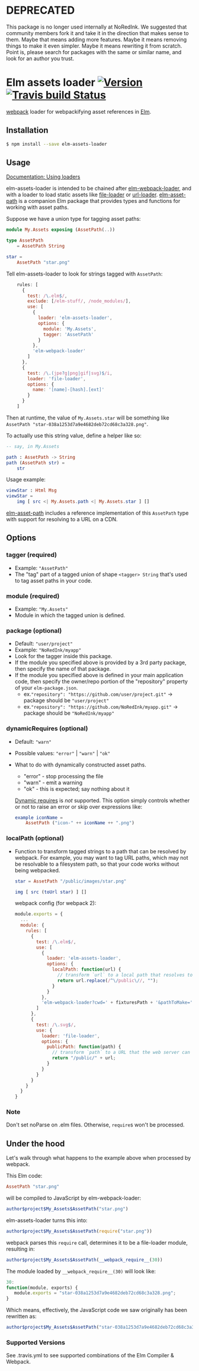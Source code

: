 # DEPRECATED
This package is no longer used internally at NoRedInk. We suggested that community members fork it and take it in the direction that makes sense to them. Maybe that means adding more features. Maybe it means removing things to make it even simpler. Maybe it means rewriting it from scratch. Point is, please search for packages with the same or similar name, and look for an author you trust.

# Elm assets loader [![Version](https://img.shields.io/npm/v/elm-assets-loader.svg)](https://www.npmjs.com/package/elm-webpack-loader) [![Travis build Status](https://travis-ci.org/NoRedInk/elm-assets-loader.svg?branch=master)](http://travis-ci.org/NoRedInk/elm-assets-loader)

[webpack](http://webpack.github.io/docs/) loader for webpackifying asset references
in [Elm](http://elm-lang.org/).

## Installation

```sh
$ npm install --save elm-assets-loader
```


## Usage

[Documentation: Using loaders](http://webpack.github.io/docs/using-loaders.html)

elm-assets-loader is intended to be chained after [elm-webpack-loader](https://github.com/rtfeldman/elm-webpack-loader),
and with a loader to load static assets like [file-loader](https://github.com/webpack/file-loader)
or [url-loader](https://github.com/webpack/url-loader). [elm-asset-path](https://github.com/NoRedInk/elm-asset-path)
is a companion Elm package that provides types and functions for working with asset paths.


Suppose we have a union type for tagging asset paths:

```elm
module My.Assets exposing (AssetPath(..))

type AssetPath
    = AssetPath String

star =
    AssetPath "star.png"
```

Tell elm-assets-loader to look for strings tagged with `AssetPath`:

```js
    rules: [
      {
        test: /\.elm$/,
        exclude: [/elm-stuff/, /node_modules/],
        use: [
          {
            loader: 'elm-assets-loader',
            options: {
              module: 'My.Assets',
              tagger: 'AssetPath'
            }
          },
          'elm-webpack-loader'
        ]
      },
      {
        test: /\.(jpe?g|png|gif|svg)$/i,
        loader: 'file-loader',
        options: {
          name: '[name]-[hash].[ext]'
        }
      }
    ]
```

Then at runtime, the value of `My.Assets.star` will be something like
`AssetPath "star-038a1253d7a9e4682deb72cd68c3a328.png"`.


To actually use this string value, define a helper like so:

```elm
-- say, in My.Assets

path : AssetPath -> String
path (AssetPath str) =
    str
```

Usage example:

```elm
viewStar : Html Msg
viewStar =
    img [ src <| My.Assets.path <| My.Assets.star ] []
```

[elm-asset-path](https://github.com/NoRedInk/elm-asset-path) includes a reference
implementation of this `AssetPath` type with support for resolving to a URL on a CDN.


## Options


### tagger (required)

- Example: `"AssetPath"`
- The "tag" part of a tagged union of shape `<tagger> String` that's used to tag asset paths in your code.

### module (required)

- Example: `"My.Assets"`
- Module in which the tagged union is defined.

### package (optional)

- Default: `"user/project"`
- Example: `"NoRedInk/myapp"`
- Look for the tagger inside this package.
- If the module you specified above is provided by a 3rd party package, then specify the
  name of that package.
- If the module you specified above is defined in your main application code, then specify the owner/repo
  portion of the "repository" property of your `elm-package.json`.
  - ex.`"repository": "https://github.com/user/project.git"` -> package should be `"user/project"`
  - ex.`"repository": "https://github.com/NoRedInk/myapp.git"` -> package should be `"NoRedInk/myapp"`

### dynamicRequires (optional)

- Default: `"warn"`
- Possible values: `"error"` | `"warn"` | `"ok"`
- What to do with dynamically constructed asset paths.
  - "error" - stop processing the file
  - "warn" - emit a warning
  - "ok" - this is expected; say nothing about it

  [Dynamic requires][dynamic-requires] is *not* supported. This option simply
  controls whether or not to raise an error or skip over expressions like:

  ```elm
  example iconName =
      AssetPath ("icon-" ++ iconName ++ ".png")
  ```

  [dynamic-requires]: https://webpack.github.io/docs/context.html#dynamic-requires

### localPath (optional)

- Function to transform tagged strings to a path that can be resolved by webpack.
  For example, you may want to tag URL paths, which may not be resolvable to a
  filesystem path, so that your code works without being webpacked.

  ```elm
  star = AssetPath "/public/images/star.png"

  img [ src (toUrl star) ] []
  ```

  webpack config (for webpack 2):

  ```js
  module.exports = {
    ...
    module: {
      rules: [
        {
          test: /\.elm$/,
          use: [
            {
              loader: 'elm-assets-loader',
              options: {
                localPath: function(url) {
                  // transform `url` to a local path that resolves to a file
                  return url.replace(/^\/public\//, "");
                }
              }
            },
            'elm-webpack-loader?cwd=' + fixturesPath + '&pathToMake=' + elmMakePath
          ]
        },
        {
          test: /\.svg$/,
          use: {
            loader: 'file-loader',
            options: {
              publicPath: function(path) {
                // transform `path` to a URL that the web server can understand and serve
                return "/public/" + url;
              }
            }
          }
        }
      }
    }
  }
  ```

### Note

Don't set noParse on .elm files. Otherwise, `require`s won't be processed.

## Under the hood

Let's walk through what happens to the example above when processed by webpack.

This Elm code:

```elm
AssetPath "star.png"
```

will be compiled to JavaScript by elm-webpack-loader:

```js
author$project$My_Assets$AssetPath("star.png")
```

elm-assets-loader turns this into:

```js
author$project$My_Assets$AssetPath(require("star.png"))
```

webpack parses this `require` call, determines it to be a file-loader module, resulting in:

```js
author$project$My_Assets$AssetPath(__webpack_require__(30))
```

The module loaded by `__webpack_require__(30)` will look like:

```js
30:
function(module, exports) {
   module.exports = "star-038a1253d7a9e4682deb72cd68c3a328.png";
}
```

Which means, effectively, the JavaScript code we saw originally has been rewritten as:

```js
author$project$My_Assets$AssetPath("star-038a1253d7a9e4682deb72cd68c3a328.png")
```


### Supported Versions
See .travis.yml to see supported combinations of the Elm Compiler & Webpack.
